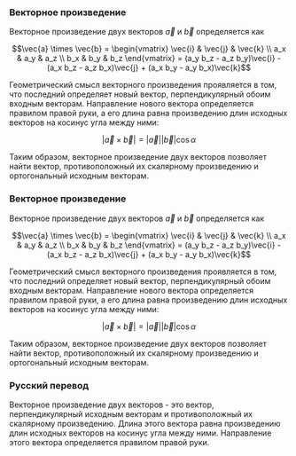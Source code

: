 

### Векторное произведение

Векторное произведение двух векторов $\vec{a}$ и $\vec{b}$ определяется как

$$\vec{a} \times \vec{b} = \begin{vmatrix} \vec{i} & \vec{j} & \vec{k} \\ a_x & a_y & a_z \\ b_x & b_y & b_z \end{vmatrix} = (a_y b_z - a_z b_y)\vec{i} - (a_x b_z - a_z b_x)\vec{j} + (a_x b_y - a_y b_x)\vec{k}$$

Геометрический смысл векторного произведения проявляется в том, что последний определяет новый вектор, перпендикулярный обоим входным векторам. Направление нового вектора определяется правилом правой руки, а его длина равна произведению длин исходных векторов на косинус угла между ними:

$$|\vec{a} \times \vec{b}| = |\vec{a}||\vec{b}|\cos{\alpha}$$

Таким образом, векторное произведение двух векторов позволяет найти вектор, противоположный их скалярному произведению и ортогональный исходным векторам.

### Векторное произведение

Векторное произведение двух векторов $\vec{a}$ и $\vec{b}$ определяется как

$$\vec{a} \times \vec{b} = \begin{vmatrix} \vec{i} & \vec{j} & \vec{k} \\ a_x & a_y & a_z \\ b_x & b_y & b_z \end{vmatrix} = (a_y b_z - a_z b_y)\vec{i} - (a_x b_z - a_z b_x)\vec{j} + (a_x b_y - a_y b_x)\vec{k}$$

Геометрический смысл векторного произведения проявляется в том, что последний определяет новый вектор, перпендикулярный обоим входным векторам. Направление нового вектора определяется правилом правой руки, а его длина равна произведению длин исходных векторов на косинус угла между ними:

$$|\vec{a} \times \vec{b}| = |\vec{a}||\vec{b}|\cos{\alpha}$$

Таким образом, векторное произведение двух векторов позволяет найти вектор, противоположный их скалярному произведению и ортогональный исходным векторам.

### Русский перевод

Векторное произведение двух векторов - это вектор, перпендикулярный исходным векторам и противоположный их скалярному произведению. Длина этого вектора равна произведению длин исходных векторов на косинус угла между ними. Направление этого вектора определяется правилом правой руки.